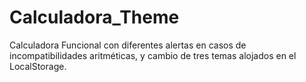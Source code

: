 # Calculadora_Theme
Calculadora Funcional con diferentes alertas en casos de incompatibilidades aritméticas, y cambio de tres temas alojados en el LocalStorage.
